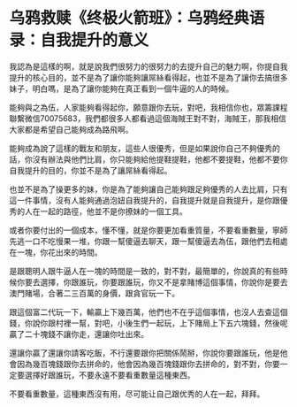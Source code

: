 # 乌鸦救赎《终极火箭班》：乌鸦经典语录：自我提升的意义

我認為是這樣的啊，就是說我們很努力的很努力的去提升自己的魅力啊，你提自我提升的核心目的，並不是為了讓你能夠讓屌絲看得起，也並不是為了讓你去搞很多妹子，明白嗎，是為了讓你能夠在真正看到一個牛逼的人的時候。

能夠與之為伍，人家能夠看得起你，願意跟你去玩，對吧，我相信你也，眾籌課程聯繫微信70075683，我們都很多人都看過這個海賊王對不對，海賊王，那我相信大家都是希望自己能夠成為路飛啊。

能夠成為說了這樣的戰友和朋友，這些人很優秀，但是如果說你自己不夠優秀的話，你沒有辦法與他們比肩，你只能夠給他提鞋提鞋，他都不要提鞋，他都不要你自我提升的目的，你並不是為了讓屌絲看得起。

也並不是為了操更多的妹，你是為了能夠讓自己能夠跟足夠優秀的人去比肩，只有這一件事情，沒有人能夠通過泡妞自我提升的，自我提升就是自我提升，是你跟優秀的人在一起的路徑，他並不是你撩妹的一個工具。

或者你要付出的一個成本，懂不懂，就是你要更加看重質量，不要看重數量，寧師先逃一口不吃慢果一堆，你跟一幫傻逼去聊天，跟一幫傻逼去為伍，跟他們去相處在一塊，你花出來的時間。

是跟聰明人跟牛逼人在一塊的時間是一致的，對不對，最簡單的，你說真的有些時候你要去選擇，你跟誰玩，你要跟誰玩，你又不是拿賭博這個事情，你說你是要去澳門賭場，合著二三百萬的身價，跟貪官玩一下。

跟這個富二代玩一下，輸贏上下幾百萬，他們也不在乎這個事情，也沒人去查這個錢，你說你跟村裡一幫，對吧，小後生們一起玩，上下賭局上下五六塊錢，然後呢贏了二十塊錢不讓你走，還讓你吐出來。

還讓你贏了還讓你請客吃飯，不行還要跟你把關係鬧掰，你說你要跟誰玩，他是他會因為幾百塊錢跟你去拼命的，他會因為幾百塊錢跟你去拼命的，對不對，你要一定要選擇好跟誰玩，不要永遠不要看重數量這種東西。

不要看重數量，這種東西沒有用，尽可能让自己跟优秀的人在一起，拜拜。